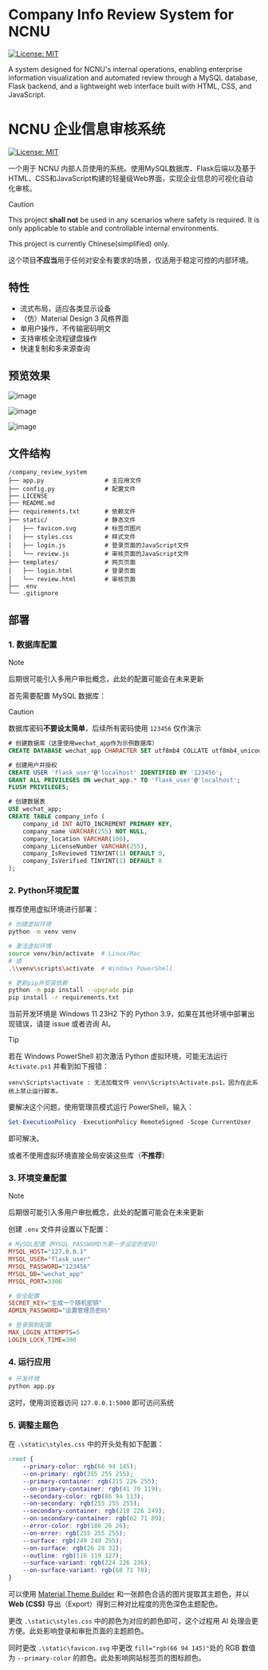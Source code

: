 # Company Info Review System for NCNU

[![License: MIT](https://img.shields.io/badge/License-MIT-yellow.svg)](https://opensource.org/licenses/MIT)

A system designed for NCNU's internal operations, enabling enterprise information visualization and automated review through a MySQL database, Flask backend, and a lightweight web interface built with HTML, CSS, and JavaScript.

# NCNU 企业信息审核系统

[![License: MIT](https://img.shields.io/badge/License-MIT-yellow.svg)](https://opensource.org/licenses/MIT)

一个用于 NCNU 内部人员使用的系统。使用MySQL数据库、Flask后端以及基于HTML、CSS和JavaScript构建的轻量级Web界面，实现企业信息的可视化自动化审核。

> [!CAUTION]
>
> This project **shall not** be used in any scenarios where safety is required. It is only applicable to stable and controllable internal environments.
>
> This project is currently Chinese(simplified) only.
>
> 这个项目**不应当**用于任何对安全有要求的场景，仅适用于稳定可控的内部环境。



## 特性

- 流式布局，适应各类显示设备
- （仿）Material Design 3 风格界面
- 单用户操作，不传输密码明文
- 支持审核全流程键盘操作
- 快速复制和多来源查询



## 预览效果

![image](https://github.com/user-attachments/assets/beb0d301-f2bb-4705-b4b0-59423452c89e)

![image](https://github.com/user-attachments/assets/639bd92a-43f2-4e2e-897f-0fa66bb74958)

![image](https://github.com/user-attachments/assets/d5a8cc0e-ee5c-4838-aba4-17d4fdaffa65)



## 文件结构

```
/company_review_system
├── app.py                 # 主应用文件
├── config.py              # 配置文件
├── LICENSE
├── README.md
├── requirements.txt       # 依赖文件
├── static/                # 静态文件
│   ├── favicon.svg        # 标签页图片
│   ├── styles.css         # 样式文件
│   ├── login.js           # 登录页面的JavaScript文件
│   └── review.js          # 审核页面的JavaScript文件
├── templates/             # 网页页面
│   ├── login.html         # 登录页面
│   └── review.html        # 审核页面
├── .env
└── .gitignore
```



## 部署

### 1. 数据库配置

> [!NOTE]
>
> 后期很可能引入多用户审批概念，此处的配置可能会在未来更新

首先需要配置 MySQL 数据库：

> [!CAUTION]
>
> 数据库密码**不要设太简单**，后续所有密码使用 `123456` 仅作演示

```sql
# 创建数据库（这里使用wechat_app作为示例数据库）
CREATE DATABASE wechat_app CHARACTER SET utf8mb4 COLLATE utf8mb4_unicode_ci;

# 创建用户并授权
CREATE USER 'flask_user'@'localhost' IDENTIFIED BY '123456';
GRANT ALL PRIVILEGES ON wechat_app.* TO 'flask_user'@'localhost';
FLUSH PRIVILEGES;

# 创建数据表
USE wechat_app;
CREATE TABLE company_info (
    company_id INT AUTO_INCREMENT PRIMARY KEY,
    company_name VARCHAR(255) NOT NULL,
    company_location VARCHAR(100),
    company_LicenseNumber VARCHAR(255),
    company_IsReviewed TINYINT(1) DEFAULT 0,
    company_IsVerified TINYINT(1) DEFAULT 0
);
```



### 2. Python环境配置

推荐使用虚拟环境进行部署：

```bash
# 创建虚拟环境
python -m venv venv

# 激活虚拟环境
source venv/bin/activate  # Linux/Mac
# 或
.\\venv\scripts\activate  # Windows PowerShell

# 更新pip并安装依赖
python -m pip install --upgrade pip
pip install -r requirements.txt
```

当前开发环境是 Windows 11 23H2 下的 Python 3.9，如果在其他环境中部署出现错误，请提 issue 或者咨询 AI。

> [!TIP]
>
> 若在 Windows PowerShell 初次激活 Python 虚拟环境，可能无法运行 `Activate.ps1` 并看到如下报错：
>
> ```
> venv\Scripts\activate : 无法加载文件 venv\Scripts\Activate.ps1，因为在此系统上禁止运行脚本。
> ```
>
> 要解决这个问题，使用管理员模式运行 PowerShell，输入：
>
> ```powershell
> Set-ExecutionPolicy -ExecutionPolicy RemoteSigned -Scope CurrentUser
> ```
>
> 即可解决。
>
> 或者不使用虚拟环境直接全局安装这些库（**不推荐**）



### 3. 环境变量配置

> [!NOTE]
>
> 后期很可能引入多用户审批概念，此处的配置可能会在未来更新

创建 `.env` 文件并设置以下配置：

```ini
# MySQL配置（MYSQL_PASSWORD为第一步设定的密码）
MYSQL_HOST="127.0.0.1"
MYSQL_USER="flask_user"
MYSQL_PASSWORD="123456"
MYSQL_DB="wechat_app"
MYSQL_PORT=3306

# 安全配置
SECRET_KEY="生成一个随机密钥"
ADMIN_PASSWORD="设置管理员密码"

# 登录限制配置
MAX_LOGIN_ATTEMPTS=5
LOGIN_LOCK_TIME=300
```



### 4. 运行应用

```bash
# 开发环境
python app.py
```

这时，使用浏览器访问 `127.0.0.1:5000` 即可访问系统



### 5. 调整主题色

在 `.\static\styles.css` 中的开头处有如下配置：

```css
:root {
    --primary-color: rgb(66 94 145);
    --on-primary: rgb(255 255 255);
    --primary-container: rgb(215 226 255);
    --on-primary-container: rgb(41 70 119);
    --secondary-color: rgb(86 94 113);
    --on-secondary: rgb(255 255 255);
    --secondary-container: rgb(218 226 249);
    --on-secondary-container: rgb(62 71 89);
    --error-color: rgb(186 26 26);
    --on-error: rgb(255 255 255);
    --surface: rgb(249 249 255);
    --on-surface: rgb(26 28 32);
    --outline: rgb(116 119 127);
    --surface-variant: rgb(224 226 236);
    --on-surface-variant: rgb(68 71 78);
}
```

可以使用 [Material Theme Builder](https://material-foundation.github.io/material-theme-builder/) 和一张颜色合适的图片提取其主题色，并以 **Web (CSS)** 导出（Export）得到三种对比程度的亮色深色主题配色。

更改 `.\static\styles.css` 中的颜色为对应的颜色即可，这个过程用 AI 处理会更方便。此处影响登录和审批页面的主题颜色。

同时更改 `.\static\favicon.svg` 中更改 `fill="rgb(66 94 145)"`处的 RGB 数值为 `--primary-color` 的颜色。此处影响网站标签页的图标颜色。
